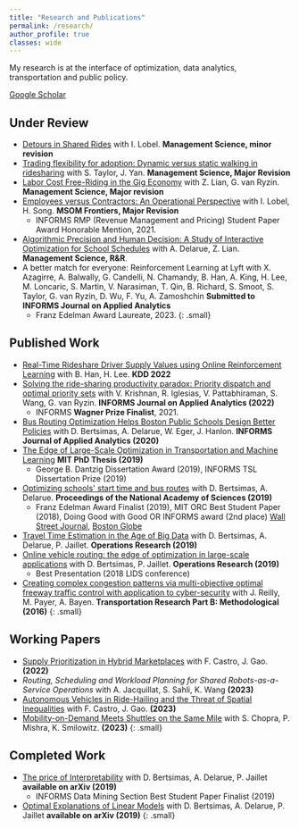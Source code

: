 ```yaml
---
title: "Research and Publications"
permalink: /research/
author_profile: true
classes: wide
---
```

My research is at the interface of optimization, data analytics, transportation and public policy.

<a href="https://scholar.google.com/citations?user=ffqbs_0AAAAJ&hl=en" class="btn btn--primary"><i class="fas a-graduation-cap" aria-hidden="true"></i> Google Scholar</a>

## Under Review
- [Detours in Shared Rides](https://papers.ssrn.com/sol3/papers.cfm?abstract_id=3711072) with I. Lobel. **Management Science, minor revision**
- [Trading flexibility for adoption: Dynamic versus static walking in ridesharing](https://papers.ssrn.com/sol3/papers.cfm?abstract_id=3984476) with S. Taylor, J. Yan. **Management Science, Major Revision**
- [Labor Cost Free-Riding in the Gig Economy](https://papers.ssrn.com/sol3/papers.cfm?abstract_id=3775888) with Z. Lian, G. van Ryzin. **Management Science, Major revision**
- [Employees versus Contractors: An Operational Perspective](https://papers.ssrn.com/sol3/papers.cfm?abstract_id=3878215) with I. Lobel, H. Song. **MSOM Frontiers, Major Revision**
    - <i class="fas fa-award" aria-hidden="true"></i> INFORMS RMP (Revenue Management and Pricing) Student Paper Award Honorable Mention, 2021.
- [Algorithmic Precision and Human Decision: A Study of Interactive Optimization for School Schedules](https://papers.ssrn.com/sol3/papers.cfm?abstract_id=4324076) with A. Delarue, Z. Lian. **Management Science, R&R**.
- A better match for everyone: Reinforcement Learning at Lyft with X. Azagirre, A. Balwally, G. Candelli, N. Chamandy, B. Han, A. King, H. Lee, M. Loncaric, S. Martin, V. Narasiman, T. Qin, B. Richard, S. Smoot, S. Taylor, G. van Ryzin, D. Wu, F. Yu, A. Zamoshchin  **Submitted to INFORMS Journal on Applied Analytics**
    - <i class="fas fa-award" aria-hidden="true"></i> Franz Edelman Award Laureate, 2023.
{: .small}

## Published Work
- [Real-Time Rideshare Driver Supply Values using Online Reinforcement Learning](https://dl.acm.org/doi/abs/10.1145/3534678.3539141) with B. Han, H. Lee. **KDD 2022**
- [Solving the ride-sharing productivity paradox: Priority dispatch and optimal priority sets](https://papers.ssrn.com/sol3/papers.cfm?abstract_id=4018653) with V. Krishnan, R. Iglesias, V. Pattabhiraman, S. Wang, G. van Ryzin. **INFORMS Journal on Applied Analytics (2022)**
    - <i class="fas fa-award" aria-hidden="true"></i> INFORMS **Wagner Prize Finalist**, 2021.
- [Bus Routing Optimization Helps Boston Public Schools Design Better Policies](https://pubsonline.informs.org/doi/10.1287/inte.2019.1015) with D. Bertsimas, A. Delarue, W. Eger, J. Hanlon. **INFORMS Journal of Applied Analytics (2020)**
- [The Edge of Large-Scale Optimization in Transportation and Machine Learning](/assets/papers/sebastienmartin_thesis.pdf) **MIT PhD Thesis (2019)**
    - <i class="fas fa-award" aria-hidden="true"></i> George B. Dantzig Dissertation Award (2019), INFORMS TSL Dissertation Prize (2019)
- [Optimizing schools' start time and bus routes](https://doi.org/10.1073/pnas.1811462116) with D. Bertsimas, A. Delarue. **Proceedings of the National Academy of Sciences (2019)** 
    - <i class="fas fa-award" aria-hidden="true"></i> Franz Edelman Award Finalist (2019), MIT ORC Best Student Paper (2018), Doing Good with Good OR INFORMS award (2nd place) <i class="fas fa-newspaper" aria-hidden="true"></i> [Wall Street Journal](https://www.wsj.com/articles/how-do-you-fix-a-school-bus-problem-call-mit-1502456400), [Boston Globe](https://apps.bostonglobe.com/ideas/graphics/2018/09/equity-machine/)
-  [Travel Time Estimation in the Age of Big Data](https://pubsonline.informs.org/doi/10.1287/opre.2018.1784) with D. Bertsimas, A. Delarue, P. Jaillet. **Operations Research (2019)**
- [Online vehicle routing: the edge of optimization in large-scale applications](https://pubsonline.informs.org/doi/10.1287/opre.2018.1763) with D. Bertsimas, P. Jaillet. **Operations Research (2019)**
   - <i class="fas fa-award" aria-hidden="true"></i> Best Presentation (2018 LIDS conference)
- [Creating complex congestion patterns via multi-objective optimal freeway traffic control with application to cyber-security](https://www.sciencedirect.com/science/article/pii/S0191261516303307) with J. Reilly, M. Payer, A. Bayen. **Transportation Research Part B: Methodological (2016)**
{: .small}

## Working Papers
- [Supply Prioritization in Hybrid Marketplaces](https://papers.ssrn.com/sol3/papers.cfm?abstract_id=4119096) with F. Castro, J. Gao. **(2022)**
- *Routing, Scheduling and Workload Planning for Shared Robots-as-a-Service Operations* with A. Jacquillat, S. Sahli, K. Wang **(2023)**
- [Autonomous Vehicles in Ride-Hailing and the Threat of Spatial Inequalities](https://papers.ssrn.com/sol3/papers.cfm?abstract_id=4332493) with F. Castro, J. Gao. **(2023)**
- [Mobility-on-Demand Meets Shuttles on the Same Mile](https://papers.ssrn.com/sol3/papers.cfm?abstract_id=4322824) with S. Chopra, P. Mishra, K. Smilowitz. **(2023)**
{: .small}

## Completed Work
- [The price of Interpretability](https://arxiv.org/abs/1907.03419) with D. Bertsimas, A. Delarue, P. Jaillet **available on arXiv (2019)**
   - <i class="fas fa-award" aria-hidden="true"></i> INFORMS Data Mining Section Best Student Paper Finalist (2019)
- [Optimal Explanations of Linear Models](https://arxiv.org/abs/1907.04669) with D. Bertsimas, A. Delarue, P. Jaillet **available on arXiv (2019)**
{: .small}


